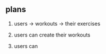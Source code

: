 ## plans
1. users -> workouts -> their exercises



1. users can create their workouts
2. users can 
